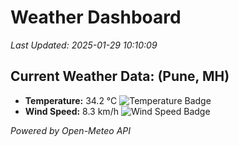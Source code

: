 
# Weather Dashboard

_Last Updated: 2025-01-29 10:10:09_

## Current Weather Data: (Pune, MH)
- **Temperature:** 34.2 °C ![Temperature Badge](https://img.shields.io/badge/Temperature-High%20Temp-orange)
- **Wind Speed:** 8.3 km/h ![Wind Speed Badge](https://img.shields.io/badge/Wind%20Speed-Low%20Wind-blue)

*Powered by Open-Meteo API*
